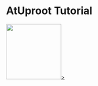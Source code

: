 # AtUproot Tutorial

[<img src="https://swanserver.web.cern.ch/swanserver/images/badge_swan_white_150.png" width="150">>](https://github.com/shane-breeze/atuproot-tutorial/blob/master/atuproot-tutorial.ipynb)
